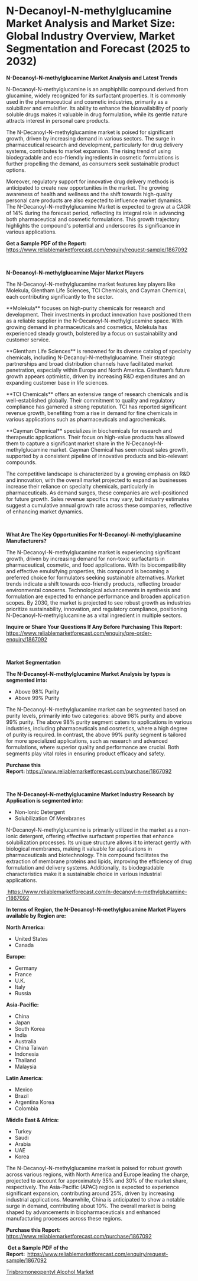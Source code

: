 <p><h1>N-Decanoyl-N-methylglucamine Market Analysis and Market Size: Global Industry Overview, Market Segmentation and Forecast (2025 to 2032)</h1></p><p><strong>N-Decanoyl-N-methylglucamine Market Analysis and Latest Trends</strong></p>
<p><p>N-Decanoyl-N-methylglucamine is an amphiphilic compound derived from glucamine, widely recognized for its surfactant properties. It is commonly used in the pharmaceutical and cosmetic industries, primarily as a solubilizer and emulsifier. Its ability to enhance the bioavailability of poorly soluble drugs makes it valuable in drug formulation, while its gentle nature attracts interest in personal care products.</p><p>The N-Decanoyl-N-methylglucamine market is poised for significant growth, driven by increasing demand in various sectors. The surge in pharmaceutical research and development, particularly for drug delivery systems, contributes to market expansion. The rising trend of using biodegradable and eco-friendly ingredients in cosmetic formulations is further propelling the demand, as consumers seek sustainable product options.</p><p>Moreover, regulatory support for innovative drug delivery methods is anticipated to create new opportunities in the market. The growing awareness of health and wellness and the shift towards high-quality personal care products are also expected to influence market dynamics. The N-Decanoyl-N-methylglucamine Market is expected to grow at a CAGR of 14% during the forecast period, reflecting its integral role in advancing both pharmaceutical and cosmetic formulations. This growth trajectory highlights the compound's potential and underscores its significance in various applications.</p></p>
<p><strong>Get a Sample PDF of the Report:&nbsp;</strong> <a href="https://www.reliablemarketforecast.com/enquiry/request-sample/1867092?utm_campaign=1080&utm_medium=2&utm_source=Github&utm_content=ia&utm_term=04022025&utm_id=n-decanoyl-n-methylglucamine">https://www.reliablemarketforecast.com/enquiry/request-sample/1867092</a></p>
<p>&nbsp;</p>
<p><strong>N-Decanoyl-N-methylglucamine Major Market Players</strong></p>
<p><p>The N-Decanoyl-N-methylglucamine market features key players like Molekula, Glentham Life Sciences, TCI Chemicals, and Cayman Chemical, each contributing significantly to the sector.</p><p>**Molekula** focuses on high-purity chemicals for research and development. Their investments in product innovation have positioned them as a reliable supplier in the N-Decanoyl-N-methylglucamine space. With growing demand in pharmaceuticals and cosmetics, Molekula has experienced steady growth, bolstered by a focus on sustainability and customer service.</p><p>**Glentham Life Sciences** is renowned for its diverse catalog of specialty chemicals, including N-Decanoyl-N-methylglucamine. Their strategic partnerships and broad distribution channels have facilitated market penetration, especially within Europe and North America. Glentham’s future growth appears optimistic, driven by increasing R&D expenditures and an expanding customer base in life sciences.</p><p>**TCI Chemicals** offers an extensive range of research chemicals and is well-established globally. Their commitment to quality and regulatory compliance has garnered a strong reputation. TCI has reported significant revenue growth, benefiting from a rise in demand for fine chemicals in various applications such as pharmaceuticals and agrochemicals.</p><p>**Cayman Chemical** specializes in biochemicals for research and therapeutic applications. Their focus on high-value products has allowed them to capture a significant market share in the N-Decanoyl-N-methylglucamine market. Cayman Chemical has seen robust sales growth, supported by a consistent pipeline of innovative products and bio-relevant compounds.</p><p>The competitive landscape is characterized by a growing emphasis on R&D and innovation, with the overall market projected to expand as businesses increase their reliance on specialty chemicals, particularly in pharmaceuticals. As demand surges, these companies are well-positioned for future growth. Sales revenue specifics may vary, but industry estimates suggest a cumulative annual growth rate across these companies, reflective of enhancing market dynamics.</p></p>
<p>&nbsp;</p>
<p><strong>What Are The Key Opportunities For N-Decanoyl-N-methylglucamine Manufacturers?</strong></p>
<p><p>The N-Decanoyl-N-methylglucamine market is experiencing significant growth, driven by increasing demand for non-toxic surfactants in pharmaceutical, cosmetic, and food applications. With its biocompatibility and effective emulsifying properties, this compound is becoming a preferred choice for formulators seeking sustainable alternatives. Market trends indicate a shift towards eco-friendly products, reflecting broader environmental concerns. Technological advancements in synthesis and formulation are expected to enhance performance and broaden application scopes. By 2030, the market is projected to see robust growth as industries prioritize sustainability, innovation, and regulatory compliance, positioning N-Decanoyl-N-methylglucamine as a vital ingredient in multiple sectors.</p></p>
<p><strong>Inquire or Share Your Questions If Any Before Purchasing This Report:</strong> <a href="https://www.reliablemarketforecast.com/enquiry/pre-order-enquiry/1867092?utm_campaign=1080&utm_medium=2&utm_source=Github&utm_content=ia&utm_term=04022025&utm_id=n-decanoyl-n-methylglucamine">https://www.reliablemarketforecast.com/enquiry/pre-order-enquiry/1867092</a></p>
<p>&nbsp;</p>
<p><strong>Market Segmentation</strong></p>
<p><strong>The N-Decanoyl-N-methylglucamine Market Analysis by types is segmented into:</strong></p>
<p><ul><li>Above 98% Purity</li><li>Above 99% Purity</li></ul></p>
<p><p>The N-Decanoyl-N-methylglucamine market can be segmented based on purity levels, primarily into two categories: above 98% purity and above 99% purity. The above 98% purity segment caters to applications in various industries, including pharmaceuticals and cosmetics, where a high degree of purity is required. In contrast, the above 99% purity segment is tailored for more specialized applications, such as research and advanced formulations, where superior quality and performance are crucial. Both segments play vital roles in ensuring product efficacy and safety.</p></p>
<p><strong>Purchase this Report:&nbsp;</strong><a href="https://www.reliablemarketforecast.com/purchase/1867092?utm_campaign=1080&utm_medium=2&utm_source=Github&utm_content=ia&utm_term=04022025&utm_id=n-decanoyl-n-methylglucamine">https://www.reliablemarketforecast.com/purchase/1867092</a></p>
<p>&nbsp;</p>
<p><strong>The N-Decanoyl-N-methylglucamine Market Industry Research by Application is segmented into:</strong></p>
<p><ul><li>Non-Ionic Detergent</li><li>Solubilization Of Membranes</li></ul></p>
<p><p>N-Decanoyl-N-methylglucamine is primarily utilized in the market as a non-ionic detergent, offering effective surfactant properties that enhance solubilization processes. Its unique structure allows it to interact gently with biological membranes, making it valuable for applications in pharmaceuticals and biotechnology. This compound facilitates the extraction of membrane proteins and lipids, improving the efficiency of drug formulation and delivery systems. Additionally, its biodegradable characteristics make it a sustainable choice in various industrial applications.</p></p>
<p><a href="https://www.reliablemarketforecast.com/n-decanoyl-n-methylglucamine-r1867092?utm_campaign=1080&utm_medium=2&utm_source=Github&utm_content=ia&utm_term=04022025&utm_id=n-decanoyl-n-methylglucamine">&nbsp;https://www.reliablemarketforecast.com/n-decanoyl-n-methylglucamine-r1867092</a></p>
<p><strong>In terms of Region, the N-Decanoyl-N-methylglucamine Market Players available by Region are:</strong></p>
<p>
    <p> <strong> North America: </strong>
        <ul>
            <li>United States</li>
            <li>Canada</li>
        </ul>
        </p> 
    <p> <strong> Europe: </strong>
        <ul>
            <li>Germany</li>
            <li>France</li>
            <li>U.K.</li>
            <li>Italy</li>
            <li>Russia</li>
        </ul>
        </p> 
    <p> <strong> Asia-Pacific: </strong>
        <ul>
            <li>China</li>
            <li>Japan</li>
            <li>South Korea</li>
            <li>India</li>
            <li>Australia</li>
            <li>China Taiwan</li>
            <li>Indonesia</li>
            <li>Thailand</li>
            <li>Malaysia</li>
        </ul>
        </p> 
    <p> <strong> Latin America: </strong>
        <ul>
            <li>Mexico</li>
            <li>Brazil</li>
            <li>Argentina Korea</li>
            <li>Colombia</li>
        </ul>
        </p> 
    <p> <strong> Middle East & Africa: </strong>
        <ul>
            <li>Turkey</li>
            <li>Saudi</li>
            <li>Arabia</li>
            <li>UAE</li>
            <li>Korea</li>
        </ul>
    </p>
    </p>
<p><p>The N-Decanoyl-N-methylglucamine market is poised for robust growth across various regions, with North America and Europe leading the charge, projected to account for approximately 35% and 30% of the market share, respectively. The Asia-Pacific (APAC) region is expected to experience significant expansion, contributing around 25%, driven by increasing industrial applications. Meanwhile, China is anticipated to show a notable surge in demand, contributing about 10%. The overall market is being shaped by advancements in biopharmaceuticals and enhanced manufacturing processes across these regions.</p></p>
<p><strong>Purchase this Report: </strong><a href="https://www.reliablemarketforecast.com/purchase/1867092?utm_campaign=1080&utm_medium=2&utm_source=Github&utm_content=ia&utm_term=04022025&utm_id=n-decanoyl-n-methylglucamine">https://www.reliablemarketforecast.com/purchase/1867092</a></p>
<p>&nbsp;<strong>Get a Sample PDF of the Report:&nbsp;&nbsp;</strong><a href="https://www.reliablemarketforecast.com/enquiry/request-sample/1867092?utm_campaign=1080&utm_medium=2&utm_source=Github&utm_content=ia&utm_term=04022025&utm_id=n-decanoyl-n-methylglucamine">https://www.reliablemarketforecast.com/enquiry/request-sample/1867092</a></p>
<p><strong></strong></p>
<p><p><a href="https://github.com/gdfhhhj/Market-Research-Report-List-7/blob/main/trisbromoneopentyl-alcohol-market.md?utm_campaign=1080&utm_medium=2&utm_source=Github&utm_content=ia&utm_term=04022025&utm_id=n-decanoyl-n-methylglucamine">Trisbromoneopentyl Alcohol Market</a></p></p>
